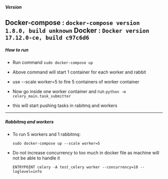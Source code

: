 ##### Version

Docker-compose : `docker-compose version 1.8.0, build unknown`
Docker : `Docker version 17.12.0-ce, build c97c6d6`
-----------------------


##### How to run

- Run command `sudo docker-compose up`

- Above command will start 1 container for each worker and rabbit

- use --scale worker=5 to fire 5 containers of worker container

- Now go inside one worker container and run `python -m celery_main.task_submitter`

- this will start pushing tasks in rabitmq and workers
---------------------


##### Rabbitmq and workers

- To run 5 workers and 1 rabbitmq:

  `sudo docker-compose up --scale worker=5`

- Do not increase concurrency to too much in docker file as machine will not be able to handle it

  `ENTRYPOINT celery -A test_celery worker --concurrency=10 --loglevel=info`


